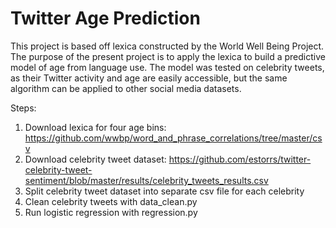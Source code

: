 # Twitter Age Prediction

This project is based off lexica constructed by the World Well Being Project. The purpose of the present project is to apply the lexica to build a predictive model of age from language use. The model was tested on celebrity tweets, as their Twitter activity and age are easily accessible, but the same algorithm can be applied to other social media datasets.

Steps:
1. Download lexica for four age bins: https://github.com/wwbp/word_and_phrase_correlations/tree/master/csv
2. Download celebrity tweet dataset: https://github.com/estorrs/twitter-celebrity-tweet-sentiment/blob/master/results/celebrity_tweets_results.csv
3. Split celebrity tweet dataset into separate csv file for each celebrity
4. Clean celebrity tweets with data_clean.py
5. Run logistic regression with regression.py 
